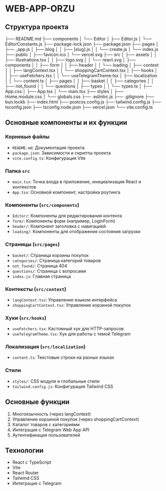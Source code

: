 # WEB-APP-ORZU

## Структура проекта

├── README.md
├── components
│ └── Editor
│ ├── Editor.js
│ └── EditorConstants.js
├── package-lock.json
├── package.json
├── pages
│ ├── \_app.js
│ ├── blog
│ │ ├── [slug].js
│ │ └── create.js
│ └── index.js
├── public
│ ├── favicon.ico
│ └── vercel.svg
├── src
│ ├── assets
│ │ ├── illustrations.tsx
│ │ ├── logo.svg
│ │ └── react.svg
│ ├── components
│ │ ├── form
│ │ ├── header
│ │ └── loading
│ ├── context
│ │ ├── langContext.tsx
│ │ └── shoppingCartContext.tsx
│ ├── hooks
│ │ ├── useFetchers.tsx
│ │ └── useTelegramTheme.tsx
│ ├── localization
│ │ └── content.ts
│ ├── pages
│ │ ├── basket
│ │ ├── categories
│ │ ├── not_found
│ │ └── questions
│ ├── types
│ │ └── types.ts
│ ├── App.css
│ ├── App.tsx
│ └── main.tsx
├── styles
│ ├── Home.module.css
│ └── globals.css
├── .eslintrc.js
├── .gitignore
├── bun.lockb
├── index.html
├── postcss.config.js
├── tailwind.config.js
├── tsconfig.json
├── tsconfig.node.json
├── vercel.json
└── vite.config.ts

## Основные компоненты и их функции

### Корневые файлы

- `README.md`: Документация проекта
- `package.json`: Зависимости и скрипты проекта
- `vite.config.ts`: Конфигурация Vite

### Папка `src`

- `main.tsx`: Точка входа в приложение, инициализация React и контекстов
- `App.tsx`: Основной компонент, настройка роутинга

### Компоненты (`src/components`)

- `Editor/`: Компоненты для редактирования контента
- `form/`: Компоненты форм (например, LoginForm)
- `header/`: Компонент заголовка с навигацией
- `loading/`: Компоненты для отображения состояния загрузки

### Страницы (`src/pages`)

- `basket/`: Страница корзины покупок
- `categories/`: Страница категорий товаров
- `not_found/`: Страница 404
- `questions/`: Страница с вопросами
- `index.js`: Главная страница

### Контексты (`src/context`)

- `langContext.tsx`: Управление языком интерфейса
- `shoppingCartContext.tsx`: Управление корзиной покупок

### Хуки (`src/hooks`)

- `useFetchers.tsx`: Кастомный хук для HTTP-запросов
- `useTelegramTheme.tsx`: Хук для работы с темой Telegram

### Локализация (`src/localization`)

- `content.ts`: Текстовые строки на разных языках

### Стили

- `styles/`: CSS модули и глобальные стили
- `tailwind.config.js`: Конфигурация Tailwind CSS

## Основные функции

1. Многоязычность (через langContext)
2. Управление корзиной покупок (через shoppingCartContext)
3. Каталог товаров с категориями
4. Интеграция с Telegram Web App API
5. Аутентификация пользователей

## Технологии

- React с TypeScript
- Vite
- React Router
- Tailwind CSS
- Интеграция с Telegram
